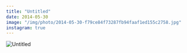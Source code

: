 ```yaml
---
title: "Untitled"
date: 2014-05-30
image: "/img/photo/2014-05-30-f79ce84f73287fb94faaf1ed155c2758.jpg"
instagram: true
---
```


![Untitled](/img/photo/2014-05-30-f79ce84f73287fb94faaf1ed155c2758.jpg)
